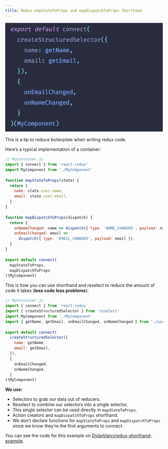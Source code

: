 ```yaml
---
title: Redux mapStateToProps and mapDispatchToProps Shorthand
---
```


![Example of a Redux container.](container.png)

This is a tip to reduce boilerplate when writing redux code.

Here’s a typical implementation of a container:

```jsx
// MyContainer.js
import { connect } from 'react-redux'
import MyComponent from './MyComponent'

function mapStateToProps(state) {
  return {
    name: state.user.name,
    email: state.user.email,
  }
}

function mapDispatchToProps(dispatch) {
  return {
    onNameChanged: name => dispatch({ type: 'NAME_CHANGED', payload: name }),
    onEmailChanged: email =>
      dispatch({ type: 'EMAIL_CHANGED', payload: email }),
  }
}

export default connect(
  mapStateToProps,
  mapDispatchToProps
)(MyComponent)
```

This is how you can use shorthand and reselect to reduce the amount of code it takes (**less code less problems**):

```jsx
// MyContainer.js
import { connect } from 'react-redux'
import { createStructuredSelector } from 'reselect'
import MyComponent from './MyComponent'
import { getName, getEmail, onEmailChanged, onNameChanged } from './userReducer'

export default connect(
  createStructuredSelector({
    name: getName,
    email: getEmail,
  }),
  {
    onEmailChanged,
    onNameChanged,
  }
)(MyComponent)
```

**We use:**

- Selectors to grab our data out of reducers.
- Reselect to combine our selectors into a single selector.
- This single selector can be used directly in `mapStateToProps`.
- Action creators and `mapDispatchToProps` shorthand.
- We don’t declare functions for `mapStateToProps` and `mapDispatchToProps` since we know they’re the first arguments to connect.

You can see the code for this example on [DylanVann/redux-shorthand-example](https://github.com/DylanVann/redux-shorthand-example).
